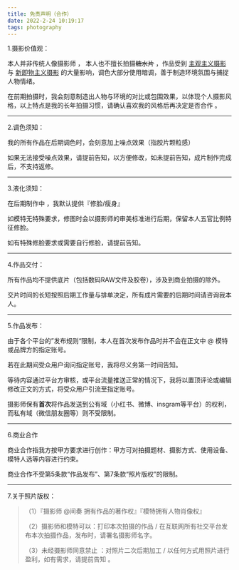 ```yaml
---
title: 免责声明（合作）
date: 2022-2-24 10:19:17
tags: photography
---
```




1.摄影价值观：

本人并非传统人像摄影师 ， 本人也不擅长拍摄~~糖水片~~ ，作品受到 [主观主义摄影](https://baike.baidu.com/item/主观主义摄影/3685804?fr=aladdin) 与 [新即物主义摄影](https://baike.baidu.com/item/新即物主义摄影) 的大量影响，调色大部分使用暗调，善于制造环境氛围与捕捉人物情绪。

在前期拍摄时，我会刻意制造出人物与环境的对比或包围效果，以体现个人摄影风格，以上特点是我的长年拍摄习惯，请确认喜欢我的风格后再决定是否合作 。

------

2.调色须知：

我的所有作品在后期调色时，会刻意加上噪点效果（指胶片颗粒感）

如果无法接受噪点效果，请提前告知，以方便修改，如未提前告知，成片制作完成后，不支持返修。

------

3.液化须知：

在后期制作中 ，我默认提供『修脸/瘦身』

如模特无特殊要求，修图时会以摄影师的审美标准进行后期，保留本人五官比例特征修脸。

如有特殊修脸要求或需要自行修脸，请提前告知。

------

4.作品交付：

所有作品均不提供底片（包括数码RAW文件及胶卷），涉及到商业拍摄的除外。

交片时间的长短按照后期工作量与排单决定，所有成片需要的后期时间请咨询我本人。

------

5.作品发布：

由于各个平台的”发布规则“限制，本人在首次发布作品时并不会在正文中 @ 模特或品牌方的指定账号。

若在此期间受众用户询问指定账号，我将尽义务第一时间告知。

等待内容通过平台方审核，或平台流量推送正常的情况下，我将以置顶评论或编辑修改正文的方式，将受众用户引流至指定账号。

摄影师保有**首次**将作品发送到公有域（小红书、微博、insgram等平台）的权利，而私有域（微信朋友圈等）则不受限制。

------

6.商业合作

商业合作指我方按甲方要求进行创作：甲方可对拍摄题材、摄影方式、使用设备、模特人选等内容进行约束。

商业合作不受第5条款“作品发布”、第7条款“照片版权”的限制。

------

7.关于照片版权：

> （1）『摄影师 @间奏 拥有作品的著作权』『模特拥有人物肖像权』
>
> （2）摄影师和模特可以：打印本次拍摄的作品 / 在互联网所有社交平台发布本次拍摄作品，发布时，请署名摄影师名字。
>
> （3）未经摄影师同意禁止 ：对照片二次后期加工 / 以任何方式用照片进行盈利，如有需求，请提前告知 。

